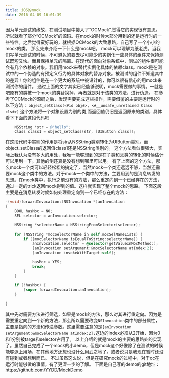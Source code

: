 ```yaml
---
title: iOS的mock
date: 2016-04-09 16:01:39
---
```

因为单元测试的缘故，在测试项目中接入了“OCMock”,觉得它的实现很有意思。所以就看了部分“OCMock”的源码。在mock的时候大部分用到的还是运行时的一些特性。之后觉得蛮好玩的，就根据OCMock的大致思路，自己写了一个小小的mock的类。
那么先来介绍一下什么是mock吧。
mock可以理解为纸老虎。当我们写单元测试的时候，不可避免的要去尽可能少的实例化一些具体的组件来保持测试既短又快。而且保持单元的隔离。在现代的面向对象系统中，测试的组件很可能会有几个依赖的对象。我们用mock来替代实例化具体的依赖class。mock是在测试中的一个伪造的有预定义行为的具体对象的替身对象。被测试的组件不知道其中的差异！你的组件是在一个更大的系统中被设计的，你可以很有信心的用mock来测试你的组件。<!--more-->
通过上面的文字其实已经能够说明，mock需要做的事情。一就是吧原有的类被一个mock的类替换掉，再者就是对于该类的方法，进行伪造。
在参考了OCMock的源码之后，发现需要完成这些操作，需要借鉴的主要是运行时的以下方法：
`object_setClass(<#id obj#>, <#__unsafe_unretained Class cls#>)`
这个方法将一个对象设置为别的类,而返回值仍旧是返回原来的类别，具体看下下面的这段代码吧

```` objectivec
    NSString *str = @"hello";
    Class class1 = object_setClass(str, [UIButton class]);

````
在这段代码中实则的作用是将str从NSString类别转化为UIButton类别。而object_setClass的返回值class1还是NSString类别的。
这个方法看似很强大，实际上我认为没有多大的用处，我唯一能够想到的是在子类和父类的转化的时候估计可以用到一下。其他的倒还真是没有想到哪里可以用。
有了上面的这个方法，那么mock一个类可以轻轻松松的搞定了，当然mock一个类还远远不够，当然还需要mock这个类中的方法。对于mock一个类中的方法，主要用到的是消息转发的思想。在mock类中，执行之前没有的方法，那么重定向到一个已经存在的方法，通过一定的trick返回mock得到的值。这样就实现了整个mock的思路。
下面这段主要是在消息转发时候如何处理重定向到一个已经存在的方法：

```` objectivec
-(void)forwardInvocation:(NSInvocation *)anInvocation
{
    BOOL hasMoc = NO;
    SEL selector = anInvocation.selector;

    NSString *selectorName = NSStringFromSelector(selector);

    for (NSString *mocSelectorName in self.mocSelNameLists) {
        if ([mocSelectorName isEqualToString:selectorName]) {
            anInvocation.selector = @selector(getValueInMocMethod:);
            [anInvocation setArgument:&mocSelectorName atIndex:2];
            [anInvocation invokeWithTarget:self];

            hasMoc = YES;
            break;
        }
    }
    
    if (!hasMoc) {
        [super forwardInvocation:anInvocation];
    }

}

````

其中先对需要方法进行筛选，如果是mock的方法，那么对其进行重定向。因为是需要重定向到一个新的方法，那么所以需要改变`NSInvocation`类中的部分属性，主要是指向的方法和传递参数。这里需要注意的是`[anInvocation setArgument:&mocSelectorName atIndex:2];`这边的index必须从2开始，因为0和1分别被targe和selector占用了。
以上介绍的就是mock的主要的思路处的实现了。虽然自己完成了一个mock的小demo，但是mock这个好像除了在测试的时候能够派上用场，在其他地方还想也没什么用武之地了。或者说只是我现在暂时还没有碰到或者想到而已。
不过虽然这么说，但是在研究mock的过程中，对于oc在运行时能够做的事情，有了更深一步的了解。
下面是自己写的demo的git地址：
https://github.com/YYDD/MockDemo

